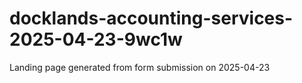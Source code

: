 # docklands-accounting-services-2025-04-23-9wc1w
Landing page generated from form submission on 2025-04-23
